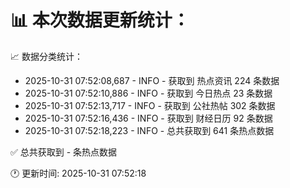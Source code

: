 📊 本次数据更新统计：
==========================

📈 数据分类统计：
- 2025-10-31 07:52:08,687 - INFO - 获取到 热点资讯 224 条数据
- 2025-10-31 07:52:10,886 - INFO - 获取到 今日热点 23 条数据
- 2025-10-31 07:52:13,717 - INFO - 获取到 公社热帖 302 条数据
- 2025-10-31 07:52:16,436 - INFO - 获取到 财经日历 92 条数据
- 2025-10-31 07:52:18,223 - INFO - 总共获取到 641 条热点数据

✅ 总共获取到 - 条热点数据

🕐 更新时间: 2025-10-31 07:52:18
